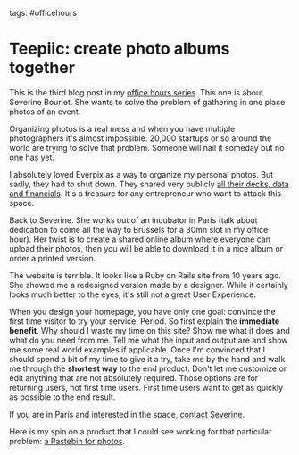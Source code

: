 tags: #officehours

# Teepiic: create photo albums together 

This is the third blog post in my [office hours series](Brussels-office-hours-January-2014).
This one is about Severine Bourlet. She wants to solve the problem of gathering in one place photos of an event.

Organizing photos is a real mess and when you have multiple photographers it's almost impossible. 20,000 startups or so around the world are trying to solve that problem. Someone will nail it someday but no one has yet. 

I absolutely loved Everpix as a way to organize my personal photos. But sadly, they had to shut down. They shared very publicly [all their decks, data and financials](https://github.com/everpix/Everpix-Intelligence). It's a treasure for any entrepreneur who want to attack this space. 

Back to Severine. She works out of an incubator in Paris (talk about dedication to come all the way to Brussels for a 30mn slot in my office hour). Her twist is to create a shared online album where everyone can upload their photos, then you will be able to download it in a nice album or order a printed version. 

The website is terrible. It looks like a Ruby on Rails site from 10 years ago. She showed me a redesigned version made by a designer. While it certainly looks much better to the eyes, it's still not a great User Experience. 

When you design your homepage, you have only one goal: convince the first time visitor to try your service. Period. So first explain the **immediate benefit**. Why should I waste my time on this site? Show me what it does and what do you need from me. Tell me what the input and output are and show me some real world examples if applicable. Once I'm convinced that I should spend a bit of my time to give it a try, take me by the hand and walk me through the **shortest way** to the end product. Don't let me customize or edit anything that are not absolutely required. Those options are for returning users, not first time users. First time users want to get as quickly as possible to the end result. 

If you are in Paris and interested in the space, [contact Severine](https://twitter.com/intent/tweet?status=%40teepiic%20). 

Here is my spin on a product that I could see working for that particular problem: [a Pastebin for photos](pastebin-for-photos). 